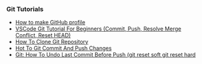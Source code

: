 ### Git Tutorials

- [How to make GitHub profile](https://www.youtube.com/watch?v=l6dOkZx0rlE)
- [VSCode Git Tutorial For Beginners (Commit, Push, Resolve Merge Conflict, Reset HEAD)](https://www.youtube.com/watch?v=WAqWUfGIQYI)
- [How To Clone Git Repository](https://www.youtube.com/watch?v=OFhO1s9WAk4)
- [Hot To Git Commit And Push Changes](https://www.youtube.com/watch?v=9DHjfDuXMGA)
- [Git: How To Undo Last Commit Before Push (git reset soft git reset hard](https://www.youtube.com/watch?v=Ak_FBkBQ1Ng)

<!--
**javascriptual/javascriptual** is a ✨ _special_ ✨ repository because its `README.md` (this file) appears on your GitHub profile.

Here are some ideas to get you started:

- 🔭 I’m currently working on ...
- 🌱 I’m currently learning ...
- 👯 I’m looking to collaborate on ...
- 🤔 I’m looking for help with ...
- 💬 Ask me about ...
- 📫 How to reach me: ...
- 😄 Pronouns: ...
- ⚡ Fun fact: ...
-->

